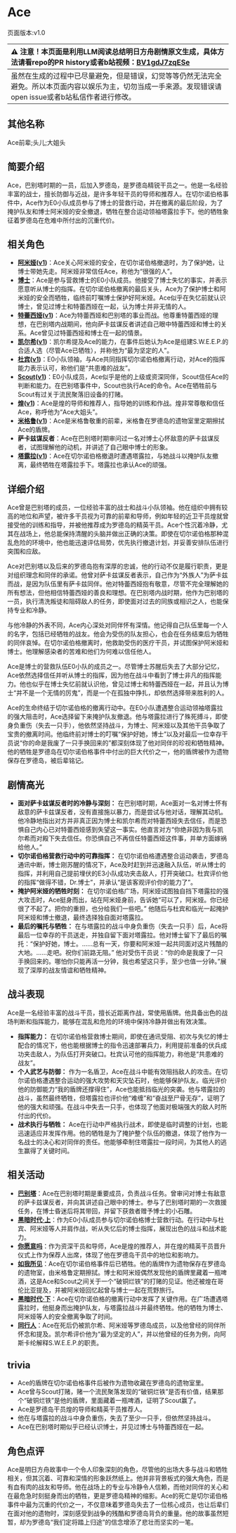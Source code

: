 # Ace
页面版本:v1.0
 

| :warning: 注意！本页面是利用LLM阅读总结明日方舟剧情原文生成，具体方法请看repo的PR history或者b站视频：[BV1gdJ7zqESe](https://www.bilibili.com/video/BV1gdJ7zqESe/)         |
|:----------------------------|
| 虽然在生成的过程中已尽量避免，但是错误，幻觉等等仍然无法完全避免。所以本页面内容以娱乐为主，切勿当成一手来源。发现错误请open issue或者b站私信作者进行修改。|



## 其他名称
Ace前辈;头儿;大姐头
## 简要介绍
Ace，巴别塔时期的一员，后加入罗德岛，是罗德岛精锐干员之一。他是一名经验丰富的战士，擅长防御与近战，是许多年轻干员的导师和推荐人。在切尔诺伯格事件中，Ace作为E0小队成员参与了博士的营救行动，并在撤离的最后阶段，为了掩护队友和博士阿米娅的安全撤退，牺牲在整合运动领袖塔露拉手下。他的牺牲象征着罗德岛在危难中所付出的沉重代价。
## 相关角色
-   **[阿米娅](../char_v3/char_002_amiya.md)([v1](char_002_amiya.md))**：Ace关心阿米娅的安全，在切尔诺伯格撤退时，为了保护她，让博士带她先走。阿米娅非常信任Ace，称他为“很强的人”。
-   **[博士](../char_v3/extended_char_bo_shi.md)**：Ace是参与营救博士的E0小队成员。他接受了博士失忆的事实，并表示愿意听从博士的指挥。在切尔诺伯格撤离的最后关头，Ace为了保护博士和阿米娅的安全而牺牲，临终前叮嘱博士保护好阿米娅。Ace似乎在失忆前就认识博士，曾见过博士和特蕾西娅在一起，认为博士并非无情的人。
-   **[特蕾西娅](../char_v3/extended_char_te_lei_xi_ya.md)([v1](extended_char_te_lei_xi_ya.md))**：Ace为特蕾西娅和巴别塔的事业而战。他尊重特蕾西娅的理想，在巴别塔内战期间，他向萨卡兹谋反者讲述自己眼中特蕾西娅和博士的关系。Ace曾见过特蕾西娅和博士在一起的情景。
-   **[凯尔希](../char_v3/char_003_kalts.md)([v1](char_003_kalts.md))**：凯尔希提及Ace的能力，在事件后她认为Ace是组建S.W.E.E.P.的合适人选（尽管Ace已牺牲），并称他为“最为坚定的人”。
-   **[杜宾](../char_v3/char_130_doberm.md)([v1](char_130_doberm.md))**：E0小队领袖，与Ace共同指挥切尔诺伯格撤离行动，对Ace的指挥能力表示认可，称他们是“共患难的战友”。
-   **[Scout](../char_v3/extended_char_Scout.md)([v1](extended_char_Scout.md))**：E0小队成员，Ace似乎是他的上级或资深同伴，Scout信任Ace的判断和能力。在巴别塔事件中，Scout也执行Ace的命令。Ace在牺牲前与Scout有过关于流民聚落旧设备的打赌。
-   **[煌](../char_v3/char_017_huang.md)([v1](char_017_huang.md))**：Ace是煌的导师和推荐人，指导她的训练和作战。煌非常尊敬和信任Ace，称呼他为“Ace大姐头”。
-   **[米格鲁](../char_v3/char_122_beagle.md)([v1](char_122_beagle.md))**：Ace是米格鲁敬重的前辈，米格鲁在罗德岛的遗物室里定期擦拭Ace的盾牌。
-   **萨卡兹谋反者**：Ace在巴别塔时期审问过一名对博士心怀敌意的萨卡兹谋反者，试图理解他的动机，并讲述了自己眼中博士的形象。
-   **[塔露拉](../char_v3/extended_char_ta_lu_la.md)([v1](extended_char_ta_lu_la.md))**：Ace在切尔诺伯格撤退时遭遇塔露拉，与她战斗以掩护队友撤离，最终牺牲在塔露拉手下。塔露拉也承认Ace的顽强。
## 详细介绍
Ace曾是巴别塔的成员，一位经验丰富的战士和战斗小队领袖。他在组织中拥有较高的地位和声望，被许多干员视为可靠的前辈和导师，例如年轻的近卫干员煌就曾接受他的训练和指导，并被他推荐成为罗德岛的精英干员。Ace个性沉着冷静，尤其在战场上，他总能保持清醒的头脑并做出正确的决策。即使在切尔诺伯格那种混乱危险的环境中，他也能迅速评估局势，优先执行撤退计划，并妥善安排队伍进行突围和应敌。

Ace对巴别塔以及后来的罗德岛抱有深厚的忠诚，他的行动不仅是履行职责，更是对组织理念和同伴的承诺。他曾对萨卡兹谋反者表示，自己作为“外族人”为萨卡兹而战，是因为队伍里有萨卡兹同伴。他对特蕾西娅抱有敬意，尽管不完全理解她的所有想法，但他相信特蕾西娅的善良和理想。在巴别塔内战时期，他作为巴别塔的一员，执行清洗叛徒和阻碍敌人的任务，即使面对过去的同族或相识之人，也能保持专业和冷静。

与他冷静的外表不同，Ace内心深处对同伴怀有深情。他记得自己队伍里每一个人的名字，包括已经牺牲的战友。他会为受伤的队友担心，也会在任务结束后为牺牲的同伴哀悼。在切尔诺伯格撤离时，他救助受伤的医疗干员，并试图保护阿米娅和博士。他理解感染者的苦难和他们为何难以信任他人。

Ace是博士的营救队伍E0小队的成员之一。尽管博士苏醒后失去了大部分记忆，Ace依然选择信任并听从博士的指挥，因为他在战斗中看到了博士非凡的指挥能力。他也似乎在博士失忆前就认识他，曾见过博士和特蕾西娅在一起，并且认为博士“并不是一个无情的厉鬼”，而是一个在孤独中挣扎，却依然选择带来胜利的人。

Ace的生命终结于切尔诺伯格的撤离行动中。在E0小队遭遇整合运动领袖塔露拉的强大阻击时，Ace选择留下来掩护队友撤退。他与塔露拉进行了殊死搏斗，即使身负重伤（失去一只手），他依然坚持战斗，为博士、阿米娅以及其他干员争取了宝贵的撤离时间。他临终前对博士的叮嘱“保护好她，博士”以及对最后一位幸存干员说“你的命是我废了一只手换回来的”都深刻体现了他对同伴的珍视和牺牲精神。他的牺牲是罗德岛在切尔诺伯格事件中付出的巨大代价之一，他的盾牌被作为遗物保存在罗德岛，被后辈铭记。
## 剧情高光
- **面对萨卡兹谋反者时的冷静与深刻：** 在巴别塔时期，Ace面对一名对博士怀有敌意的萨卡兹谋反者，没有直接施以暴力，而是尝试与他对话，理解其动机。他冷静地指出对方并非真正因为博士和凯尔希而对特蕾西娅失去信任，而是恐惧自己内心已对特蕾西娅感到失望这一事实。他直言对方“你绝非因为我与凯尔希而对殿下失去信任。你恐惧自己不再信任特蕾西娅这件事，并单方面嫁祸给他人。”
- **切尔诺伯格营救行动中的可靠指挥：** 在切尔诺伯格遭遇整合运动袭击，罗德岛通讯中断，博士刚苏醒的情况下，Ace及时赶到并迅速融入队伍，听从博士的指挥，并利用自己提前埋伏的E3小队成功夹击敌人，打开突破口。杜宾评价他的指挥“做得不错，Dr.博士”，并承认“是该客观评价你的能力了”。
- **掩护阿米娅的牺牲时刻：** 在切尔诺伯格广场，阿米娅试图独自挡下塔露拉的强大攻击时，Ace挺身而出，站在阿米娅身前，告诉她“可以了，阿米娅。你已经很了不起了。把你的重担，也分给我们一些吧。” 他随后与杜宾和临光一起掩护阿米娅和博士撤退，最终选择独自面对塔露拉。
- **最后的嘱托与牺牲：** 在与塔露拉的战斗中身负重伤（失去一只手）后，Ace将最后一位幸存的干员送走，并独自留下面对塔露拉。他对博士留下了最后的嘱托：“保护好她，博士。......总有一天，你要和阿米娅一起共同面对这片残酷的大地。......走吧。祝你们前路无阻。” 他对受伤干员说：“你的命是我废了一只手换回来的。哪怕你只能再活一分钟，我也希望这只手，至少也值一分钟。”展现了深厚的战友情谊和牺牲精神。
## 战斗表现
Ace是一名经验丰富的战斗干员，擅长近距离作战，常使用盾牌。他具备出色的战场判断和指挥能力，能够在混乱和危险的环境中保持冷静并做出有效决策。
- **指挥能力：** 在切尔诺伯格营救博士期间，即使在通讯受阻、初次与失忆的博士配合的情况下，他也能根据博士的指令迅速部署兵力，利用提前准备的伏兵成功夹击敌人，为队伍打开突破口。杜宾认可他的指挥能力，称他是“共患难的战友”。
- **个人武艺与防御：** 作为一名盾卫，Ace在战斗中能有效阻挡敌人的攻击。在切尔诺伯格遭遇整合运动的强大攻势和天灾坠石时，他能够保护队友。临光评价他的防御能力“我的盾牌还撑得住”，Ace也能抵挡临光的突袭。他与塔露拉的战斗，虽然最终牺牲，但塔露拉也评价他“难缠”和“奋战至尸骨无存”，证明了他的强大和顽强。在战斗中失去一只手，也体现了他面对极端强大的敌人时所付出的代价。
- **战术执行与牺牲：** Ace在行动中严格执行战术，即使是临时调整的计划，也能迅速适应并发挥作用。他的牺牲是为了掩护整个队伍的撤退，体现了他作为一名战士的决心和对同伴的责任。他能够牵制住塔露拉一段时间，为其他人的逃生赢得了关键时间。
## 相关活动
-   **[巴别塔](../stories/act33side.md)**：Ace在巴别塔时期是重要成员，负责战斗任务。曾审问对博士有敌意的萨卡兹谋反者，并向其讲述自己眼中的博士。参与了巴别塔时期的一次救援任务，在博士昏迷后将其带回，并留下获救者赠予博士的小石雕。
-   **[黑暗时代·上](../stories/main_0.md)**：作为E0小队成员参与切尔诺伯格博士营救行动。在行动中与杜宾、阿米娅等人并肩作战，听从失忆后的博士指挥，展现出色的战斗和战术能力。
-   **[你愿意吗](../stories/story_huang_set_1.md)**：作为资深干员和导师，Ace是煌的推荐人，并在煌的精英干员晋升仪式上作为保荐人出席，体现了他在罗德岛干员中的地位和影响力。
-   **[如我所见](../stories/act8mini.md)**：Ace在切尔诺伯格事件后已牺牲。他的盾牌作为遗物保存在罗德岛的遗物室，由米格鲁定期擦拭。博士和阿米娅偶然发现他的盾牌里藏着一瓶啤酒，这是Ace和Scout之间关于一个“破铜烂铁”的打赌的见证。他还被煌在哥伦比亚提及，并被阿米娅回忆起曾与博士一起在荒野旅行。
-   **[黑暗时代·下](../stories/main_1.md)**：Ace在切尔诺伯格的撤离行动中发挥了关键作用。在广场遭遇塔露拉时，他挺身而出掩护队友，与塔露拉战斗并最终牺牲。他的牺牲为博士、阿米娅等人的安全撤离争取了时间。
-   **[同行人](../stories/story_ascln_set_1.md)**：Ace在死后仍被凯尔希、阿米娅等罗德岛成员，以及他曾经的同伴所怀念和提及。凯尔希评价他为“最为坚定的人”，并以他曾经的任务为例，向阿斯卡纶解释S.W.E.E.P.的职责。
## trivia
- Ace的盾牌在切尔诺伯格事件后被作为遗物收藏在罗德岛的遗物室里。
- Ace曾与Scout打赌，赌一个流民聚落发现的“破铜烂铁”是否有价值，结果那个“破铜烂铁”是他的盾牌，里面藏着一瓶啤酒，证明了Scout赢了。
- Ace是罗德岛干员煌的导师和精英干员推荐人。
- 他在与塔露拉的战斗中身负重伤，失去了至少一只手，但依然坚持战斗。
- Ace在巴别塔时期似乎已经认识博士，并见过博士与特蕾西娅在一起。
## 角色点评
Ace是明日方舟故事中一个令人印象深刻的角色，尽管他的出场大多与战斗和牺牲相关，但其沉着、可靠和深情的形象跃然纸上。他并非背景板式的强大角色，而是有血有肉的战友和导师。他在战场上的专业与冷静令人信赖，而他对同伴的关心和在最危急时刻挺身而出的牺牲，更是罗德岛精神的缩影。Ace的死亡是切尔诺伯格事件中最为沉重的代价之一，不仅意味着罗德岛失去了一位核心成员，也让后辈们在面对他的遗物时，深刻感受到战争的残酷和罗德岛背负的重量。他的故事虽然短暂，却为罗德岛“我们定将踏上归途”的信念增添了悲壮而坚实的一笔。